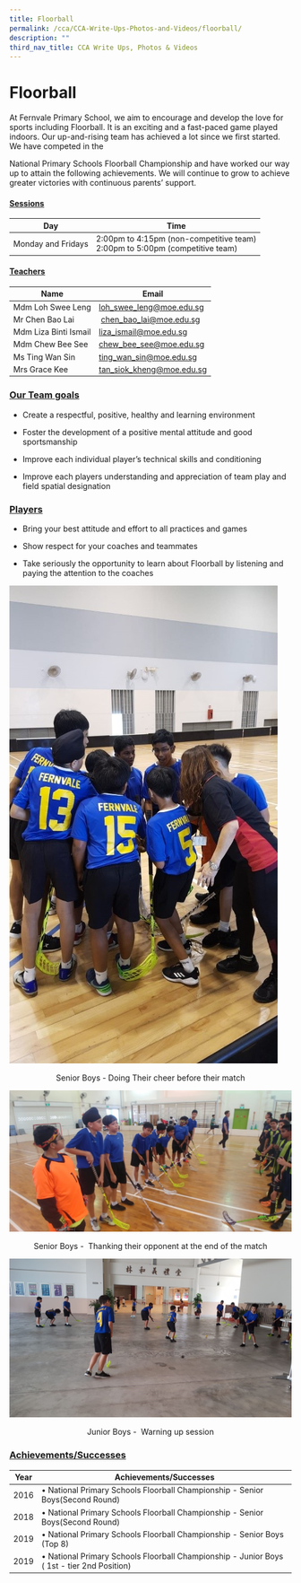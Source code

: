 ```yaml
---
title: Floorball
permalink: /cca/CCA-Write-Ups-Photos-and-Videos/floorball/
description: ""
third_nav_title: CCA Write Ups, Photos & Videos
---
```

# Floorball

At Fernvale Primary School, we aim to encourage and develop the love for sports including Floorball. It is an exciting and a fast-paced game played indoors. Our up-and-rising team has achieved a lot since we first started. We have competed in the  

National Primary Schools Floorball Championship and have worked our way up to attain the following achievements. We will continue to grow to achieve greater victories with continuous parents’ support.

#### <b><u>Sessions</u></b>

| Day                | Time                                                                        |
|--------------------|-----------------------------------------------------------------------------|
| Monday and Fridays | 2:00pm to 4:15pm (non-competitive team)<br> 2:00pm to 5:00pm (competitive team) |

#### <b><u>Teachers</u></b>


| Name                  | Email                        |
|-----------------------|------------------------------|
| Mdm Loh Swee Leng       |  [loh\_swee\_leng@moe.edu.sg](mailto:foo_wei_woon@moe.edu.sg)    |
| Mr Chen Bao Lai        |  &nbsp;[chen\_bao\_lai@moe.edu.sg](mailto:oh_haw_ling@moe.edu.sg)     |
| Mdm Liza Binti Ismail | [liza\_ismail@moe.edu.sg](mailto:liza_ismail@moe.edu.sg)       |
| Mdm Chew Bee See      | [chew\_bee\_see@moe.edu.sg](mailto:chew_bee_see@moe.edu.sg)     |
| Ms Ting Wan Sin      | [ting\_wan\_sin@moe.edu.sg](mailto:chew_bee_see@moe.edu.sg)     |
| Mrs Grace Kee         |  [tan\_siok\_kheng@moe.edu.sg](mailto:tan_siok_kheng@moe.edu.sg)   |


### <b><u>Our Team goals</u></b>

*   Create a respectful, positive, healthy and learning environment  
    
*   Foster the development of a positive mental attitude and good sportsmanship  
    
*   Improve each individual player’s technical skills and conditioning  
    
*   Improve each players understanding and appreciation of team play and field spatial designation

### <b><u>Players  </u> </b>

*   Bring your best attitude and effort to all practices and games  
    
*   Show respect for your coaches and teammates
*   Take seriously the opportunity to learn about Floorball by listening and paying the attention to the coaches

![](/images/Cca/Floorball/floorball1.jpg)

<center>Senior Boys - Doing Their cheer before their match</center>

![](/images/Cca/Floorball/floorball2.jpg)

<center>Senior Boys -&nbsp; Thanking their opponent&nbsp;at the end of the match</center>


![](/images/Cca/Floorball/floorball3.jpg)

<center>Junior Boys -&nbsp; Warning up session</center>

### <b><u>Achievements/Successes</u></b>

| Year | Achievements/Successes                                                                    |
|------|-------------------------------------------------------------------------------------------|
| 2016 | • National Primary Schools Floorball Championship - Senior Boys(Second Round)               |
| 2018 |  • National Primary Schools Floorball Championship - Senior Boys(Second Round)               |
| 2019 |  • National Primary Schools Floorball Championship - Senior Boys (Top 8)                     |
| 2019 |  • National Primary Schools Floorball Championship - Junior Boys ( 1st - tier 2nd Position)  |